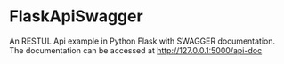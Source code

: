 # FlaskApiSwagger
An RESTUL Api example in Python Flask with SWAGGER documentation. The documentation can be accessed at http://127.0.0.1:5000/api-doc